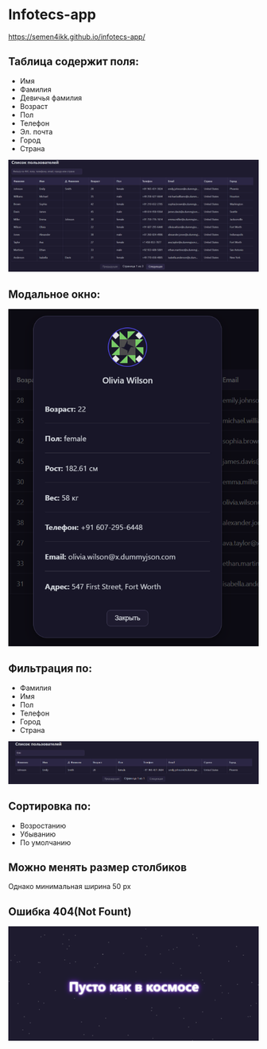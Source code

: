 # Infotecs-app

https://semen4ikk.github.io/infotecs-app/


## Таблица содержит поля:
- Имя
- Фамилия
- Девичья фамилия
- Возраст
- Пол
- Телефон
- Эл. почта
- Город
- Страна

![img.png](image/img.png)

## Модальное окно:
![img.png](image/img1.png)

## Фильтрация по:
- Фамилия
- Имя
- Пол
- Телефон
- Город
- Страна

![img_1.png](image/img_1.png)

## Сортировка по:
- Возростанию
- Убыванию
- По умолчанию

## Можно менять размер столбиков
Однако минимальная ширина 50 px 

## Ошибка 404(Not Fount)
![img_2.png](image/img_2.png)
